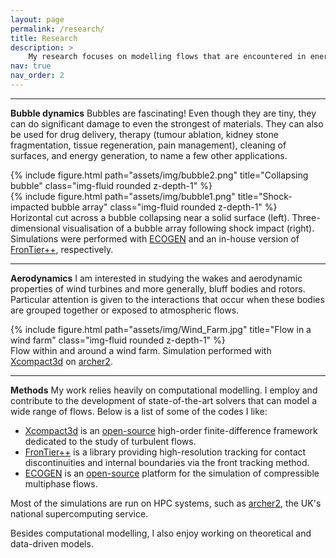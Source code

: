```yaml
---
layout: page
permalink: /research/
title: Research
description: >
    My research focuses on modelling flows that are encountered in energy, transportation, environmental and biomedical engineering applications. I am particularly interested in studying cavitation and bubble dynamics as well as wind energy aerodynamics through a combination of numerical simulations, theory, and data-driven techniques.
nav: true
nav_order: 2
---
```


---
**Bubble dynamics**
Bubbles are fascinating! Even though they are tiny, they can do significant damage to even the strongest of materials. They can also be used for drug delivery, therapy (tumour ablation, kidney stone fragmentation, tissue regeneration, pain management), cleaning of surfaces, and energy generation, to name a few other applications.
<div class="row">
    <div class="col-sm mt-3 mt-md-0">
        {% include figure.html path="assets/img/bubble2.png" title="Collapsing bubble" class="img-fluid rounded z-depth-1" %}
    </div>
    <div class="col-sm mt-3 mt-md-0">
        {% include figure.html path="assets/img/bubble1.png" title="Shock-impacted bubble array" class="img-fluid rounded z-depth-1" %}
    </div>
</div>
<div class="caption">
    Horizontal cut across a bubble collapsing near a solid surface (left). Three-dimensional visualisation of a bubble array following shock impact (right). Simulations were performed with <a href="https://github.com/code-mphi/ECOGEN/">ECOGEN</a> and an in-house version of <a href="https://www.ams.sunysb.edu/~linli/FronTier++_Manual/index.html">FronTier++</a>, respectively.
</div>


---
**Aerodynamics**
I am interested in studying the wakes and aerodynamic properties of wind turbines and more generally, bluff bodies and rotors. Particular attention is given to the interactions that occur when these bodies are grouped together or exposed to atmospheric flows.
<div class="row">
    <div class="col-sm mt-3 mt-md-0">
        {% include figure.html path="assets/img/Wind_Farm.jpg" title="Flow in a wind farm" class="img-fluid rounded z-depth-1" %}
    </div>
</div>
<div class="caption">
    Flow within and around a wind farm. Simulation performed with <a href="https://github.com/xcompact3d">Xcompact3d</a> on <a href="https://www.archer2.ac.uk">archer2</a>.
</div>

---
**Methods**
My work relies heavily on computational modelling. I employ and contribute to the development of state-of-the-art solvers that can model a wide range of flows. Below is a list of some of the codes I like:

- [Xcompact3d](https://www.xcompact3d.com) is an [open-source](https://github.com/xcompact3d) high-order finite-difference framework dedicated to the study of turbulent flows. 
- [FronTier++](https://www.ams.sunysb.edu/~linli/FronTier++_Manual/index.html) is a library providing high-resolution tracking for contact discontinuities and internal boundaries via the front tracking method.
- [ECOGEN](https://code-mphi.github.io/ECOGEN/) is an [open-source](https://github.com/code-mphi/ECOGEN/) platform for the simulation of compressible multiphase flows.

Most of the simulations are run on HPC systems, such as [archer2](https://www.archer2.ac.uk), the UK's national supercomputing service. 

Besides computational modelling, I also enjoy working on theoretical and data-driven models.
